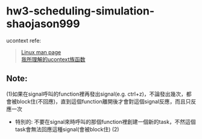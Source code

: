 # hw3-scheduling-simulation-shaojason999
ucontext refe:  
>[Linux man page]( https://linux.die.net/man/3/makecontext)  
>[我所理解的ucontext族函数](https://www.jianshu.com/p/dfd7ac1402f0)  

Note:
-----------
(1)如果在signal呼叫的function裡再發出signal(e.g. ctrl+z)，不論發出幾次，都會被block住(不回應)，直到這個function離開後才會對這個signal反應，而且只反應一次  
* 特別的: 不要在signal來時呼叫的那個function裡創建一個新的task，不然這個task會無法回應這種signal(會被block住)
(2)
